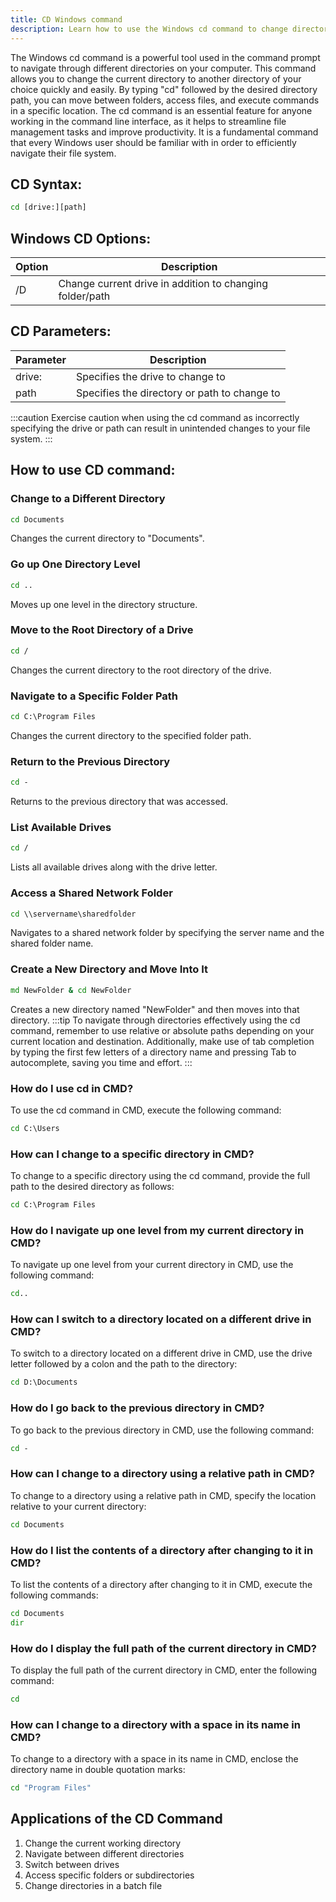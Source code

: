 ```yaml
---
title: CD Windows command
description: Learn how to use the Windows cd command to change directories in the command prompt efficiently.
---
```


The Windows cd command is a powerful tool used in the command prompt to navigate through different directories on your computer. This command allows you to change the current directory to another directory of your choice quickly and easily. By typing "cd" followed by the desired directory path, you can move between folders, access files, and execute commands in a specific location. The cd command is an essential feature for anyone working in the command line interface, as it helps to streamline file management tasks and improve productivity. It is a fundamental command that every Windows user should be familiar with in order to efficiently navigate their file system.
## CD Syntax:
```cmd
cd [drive:][path]
```

## Windows CD Options:
| Option   | Description                                      |
|----------|--------------------------------------------------|
| /D       | Change current drive in addition to changing folder/path |

## CD Parameters:
| Parameter   | Description                                         |
|-------------|-----------------------------------------------------|
| drive:      | Specifies the drive to change to                    |
| path        | Specifies the directory or path to change to         |

:::caution
Exercise caution when using the cd command as incorrectly specifying the drive or path can result in unintended changes to your file system.
:::
## How to use CD command:
### Change to a Different Directory
```cmd
cd Documents
```
Changes the current directory to "Documents".

### Go up One Directory Level
```cmd
cd ..
```
Moves up one level in the directory structure.

### Move to the Root Directory of a Drive
```cmd
cd /
```
Changes the current directory to the root directory of the drive.

### Navigate to a Specific Folder Path
```cmd
cd C:\Program Files
```
Changes the current directory to the specified folder path.

### Return to the Previous Directory
```cmd
cd -
```
Returns to the previous directory that was accessed.

### List Available Drives
```cmd
cd /
```
Lists all available drives along with the drive letter.

### Access a Shared Network Folder
```cmd
cd \\servername\sharedfolder
```
Navigates to a shared network folder by specifying the server name and the shared folder name.

### Create a New Directory and Move Into It
```cmd
md NewFolder & cd NewFolder
```
Creates a new directory named "NewFolder" and then moves into that directory.
:::tip
To navigate through directories effectively using the cd command, remember to use relative or absolute paths depending on your current location and destination. Additionally, make use of tab completion by typing the first few letters of a directory name and pressing Tab to autocomplete, saving you time and effort.
:::

### How do I use cd in CMD?
To use the cd command in CMD, execute the following command:
```cmd
cd C:\Users
```

### How can I change to a specific directory in CMD?
To change to a specific directory using the cd command, provide the full path to the desired directory as follows:
```cmd
cd C:\Program Files
```

### How do I navigate up one level from my current directory in CMD?
To navigate up one level from your current directory in CMD, use the following command:
```cmd
cd..
```

### How can I switch to a directory located on a different drive in CMD?
To switch to a directory located on a different drive in CMD, use the drive letter followed by a colon and the path to the directory:
```cmd
cd D:\Documents
```

### How do I go back to the previous directory in CMD?
To go back to the previous directory in CMD, use the following command:
```cmd
cd -
```

### How can I change to a directory using a relative path in CMD?
To change to a directory using a relative path in CMD, specify the location relative to your current directory:
```cmd
cd Documents
```

### How do I list the contents of a directory after changing to it in CMD?
To list the contents of a directory after changing to it in CMD, execute the following commands:
```cmd
cd Documents
dir
```

### How do I display the full path of the current directory in CMD?
To display the full path of the current directory in CMD, enter the following command:
```cmd
cd
```

### How can I change to a directory with a space in its name in CMD?
To change to a directory with a space in its name in CMD, enclose the directory name in double quotation marks:
```cmd
cd "Program Files"
```

## Applications of the CD Command

1. Change the current working directory
2. Navigate between different directories
3. Switch between drives
4. Access specific folders or subdirectories
5. Change directories in a batch file